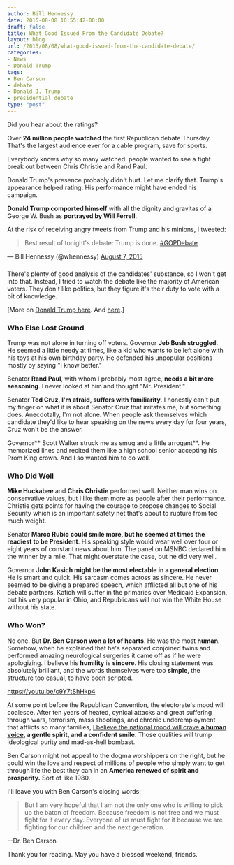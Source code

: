 ```yaml
---
author: Bill Hennessy
date: 2015-08-08 10:55:42+00:00
draft: false
title: What Good Issued From the Candidate Debate?
layout: blog
url: /2015/08/08/what-good-issued-from-the-candidate-debate/
categories:
- News
- Donald Trump
tags:
- Ben Carson
- debate
- Donald J. Trump
- presidential debate
type: "post"
---
```


Did you hear about the ratings?

Over **24 million people watched** the first Republican debate Thursday. That's the largest audience ever for a cable program, save for sports.

Everybody knows why so many watched: people wanted to see a fight break out between Chris Christie and Rand Paul.

Donald Trump's presence probably didn't hurt. Let me clarify that. Trump's appearance helped rating. His performance might have ended his campaign.

**Donald Trump comported himself** with all the dignity and gravitas of a George W. Bush as **portrayed by Will Ferrell**.

At the risk of receiving angry tweets from Trump and his minions, I tweeted:



> 

> 
> Best result of tonight's debate: Trump is done. [#GOPDebate](https://twitter.com/hashtag/GOPDebate?src=hash)
> 
> 
— Bill Hennessy (@whennessy) [August 7, 2015](https://twitter.com/whennessy/status/629481240156975104)





### 



There's plenty of good analysis of the candidates' substance, so I won't get into that. Instead, I tried to watch the debate like the majority of American voters. They don't like politics, but they figure it's their duty to vote with a bit of knowledge.

[More on [Donald Trump here](https://hennessysview.com/2015/08/08/we-deserve-better/). And [here](https://hennessysview.com/2014/08/09/erick-erickson-reince-priebus/).]



### Who Else Lost Ground



Trump was not alone in turning off voters. Governor **Jeb Bush struggled**. He seemed a little needy at times, like a kid who wants to be left alone with his toys at his own birthday party. He defended his unpopular positions mostly by saying "I know better."

Senator **Rand Paul**, with whom I probably most agree, **needs a bit more seasoning**. I never looked at him and thought "Mr. President."

Senator **Ted Cruz, I'm afraid, suffers with familiarity**. I honestly can't put my finger on what it is about Senator Cruz that irritates me, but something does. Anecdotally, I'm not alone. When people ask themselves which candidate they'd like to hear speaking on the news every day for four years, Cruz won't be the answer.

Governor** Scott Walker struck me as smug and a little arrogant**. He memorized lines and recited them like a high school senior accepting his Prom King crown. And I so wanted him to do well.



### Who Did Well



**Mike Huckabee** and **Chris Christie** performed well. Neither man wins on conservative values, but I like them more as people after their performance. Christie gets points for having the courage to propose changes to Social Security which is an important safety net that's about to rupture from too much weight.

Senator **Marco Rubio could smile more, but he seemed at times the readiest to be President**. His speaking style would wear well over four or eight years of constant news about him. The panel on MSNBC declared him the winner by a mile. That might overstate the case, but he did very well.

Governor J**ohn Kasich might be the most electable in a general election**. He is smart and quick. His sarcasm comes across as sincere. He never seemed to be giving a prepared speech, which afflicted all but one of his debate partners. Katich will suffer in the primaries over Medicaid Expansion, but his very popular in Ohio, and Republicans will not win the White House without his state.



### Who Won?



No one. But **Dr. Ben Carson won a lot of hearts**. He was the most **human**. Somehow, when he explained that he's separated conjoined twins and performed amazing neurological surgeries it came off as if he were apologizing. I believe his **humility** is **sincere**. His closing statement was absolutely brilliant, and the words themselves were too **simple**, the structure too casual, to have been scripted.

https://youtu.be/c9Y7tShHkp4

At some point before the Republican Convention, the electorate's mood will coalesce. After ten years of heated, cynical attacks and great suffering through wars, terrorism, mass shootings, and chronic underemployment that afflicts so many families, [I believe the national mood will crave **a human voice**](https://hennessysview.com/2015/08/06/im-pissed-that-im-pissed/)**, a gentle spirit, and a confident smile**. Those qualities will trump ideological purity and mad-as-hell bombast.

Ben Carson might not appeal to the dogma worshippers on the right, but he could win the love and respect of millions of people who simply want to get through life the best they can in an **America renewed of spirit and prosperity.** Sort of like 1980.

I'll leave you with Ben Carson's closing words:



> But I am very hopeful that I am not the only one who is willing to pick up the baton of freedom. Because freedom is not free and we must fight for it every day. Everyone of us must fight for it because we are fighting for our children and the next generation.

--Dr. Ben Carson



Thank you for reading. May you have a blessed weekend, friends.
